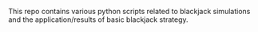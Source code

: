 This repo contains various python scripts related to blackjack simulations and
the application/results of basic blackjack strategy. 